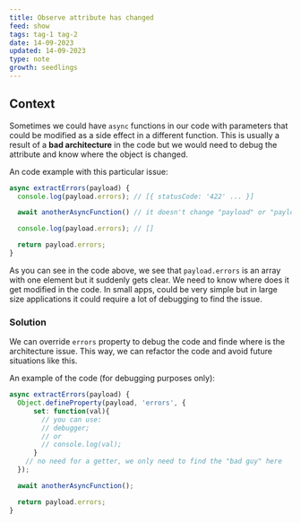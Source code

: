 ```yaml
---
title: Observe attribute has changed
feed: show
tags: tag-1 tag-2
date: 14-09-2023
updated: 14-09-2023
type: note
growth: seedlings
---
```


## Context

Sometimes we could have `async` functions in our code with parameters that could be modified as a side effect in a different function. This is usually a result of a **bad architecture** in the code but we would need to debug the attribute and know where the object is changed.

An code example with this particular issue:

```javascript
async extractErrors(payload) {
  console.log(payload.errors); // [{ statusCode: '422' ... }]

  await anotherAsyncFunction() // it doesn't change "payload" or "payload.errors"

  console.log(payload.errors); // []

  return payload.errors;
}
```

As you can see in the code above, we see that `payload.errors` is an array with one element but it suddenly gets clear. We need to know where does it get modified in the code. In small apps, could be very simple but in large size applications it could require a lot of debugging to find the issue.

### Solution

We can override `errors` property to debug the code and finde where is the architecture issue. This way, we can refactor the code and avoid future situations like this.

An example of the code (for debugging purposes only):

```javascript
async extractErrors(payload) {
  Object.defineProperty(payload, 'errors', {
      set: function(val){
        // you can use:
        // debugger;
        // or
        // console.log(val);
      }
    // no need for a getter, we only need to find the "bad guy" here
  });

  await anotherAsyncFunction();

  return payload.errors;
}
```
